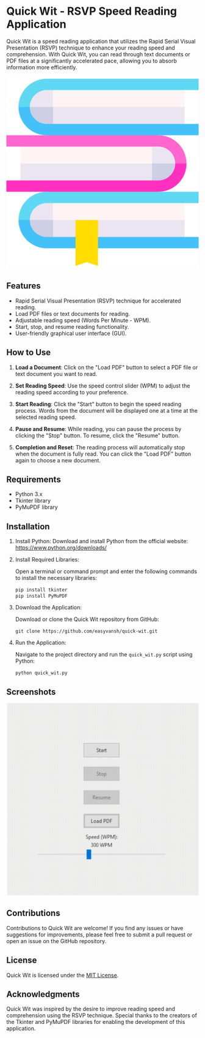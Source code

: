 # Quick Wit - RSVP Speed Reading Application

Quick Wit is a speed reading application that utilizes the Rapid Serial Visual Presentation (RSVP) technique to enhance your reading speed and comprehension. With Quick Wit, you can read through text documents or PDF files at a significantly accelerated pace, allowing you to absorb information more efficiently.

![Quick Wit Logo](https://github.com/easyvansh/QuickWit/blob/main/assets/quick_wit_icon.png)

## Features

- Rapid Serial Visual Presentation (RSVP) technique for accelerated reading.
- Load PDF files or text documents for reading.
- Adjustable reading speed (Words Per Minute - WPM).
- Start, stop, and resume reading functionality.
- User-friendly graphical user interface (GUI).

## How to Use

1. **Load a Document**: Click on the "Load PDF" button to select a PDF file or text document you want to read.

2. **Set Reading Speed**: Use the speed control slider (WPM) to adjust the reading speed according to your preference.

3. **Start Reading**: Click the "Start" button to begin the speed reading process. Words from the document will be displayed one at a time at the selected reading speed.

4. **Pause and Resume**: While reading, you can pause the process by clicking the "Stop" button. To resume, click the "Resume" button.

5. **Completion and Reset**: The reading process will automatically stop when the document is fully read. You can click the "Load PDF" button again to choose a new document.

## Requirements

- Python 3.x
- Tkinter library
- PyMuPDF library

## Installation

1. Install Python: Download and install Python from the official website: https://www.python.org/downloads/

2. Install Required Libraries:
   
   Open a terminal or command prompt and enter the following commands to install the necessary libraries:
   
   ```
   pip install tkinter
   pip install PyMuPDF
   ```

3. Download the Application:
   
   Download or clone the Quick Wit repository from GitHub:
   
   ```
   git clone https://github.com/easyvansh/quick-wit.git
   ```

4. Run the Application:
   
   Navigate to the project directory and run the `quick_wit.py` script using Python:
   
   ```
   python quick_wit.py
   ```

## Screenshots

![Quick Wit Screenshot](https://github.com/easyvansh/QuickWit/blob/main/assets/quick_wit_screenshot.gif)

## Contributions

Contributions to Quick Wit are welcome! If you find any issues or have suggestions for improvements, please feel free to submit a pull request or open an issue on the GitHub repository.

## License

Quick Wit is licensed under the [MIT License](LICENSE).

## Acknowledgments

Quick Wit was inspired by the desire to improve reading speed and comprehension using the RSVP technique. Special thanks to the creators of the Tkinter and PyMuPDF libraries for enabling the development of this application.
